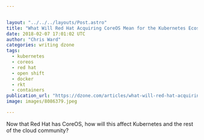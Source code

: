 ```yaml
---


layout: "../../../layouts/Post.astro"
title: "What Will Red Hat Acquiring CoreOS Mean for the Kubernetes Ecosystem?"
date: 2018-02-07 17:01:02 UTC
author: "Chris Ward"
categories: writing dzone
tags:
  - kubernetes
  - coreos
  - red hat
  - open shift
  - docker
  - rkt
  - containers
publication_url: "https://dzone.com/articles/what-will-red-hat-acquiring-coreos-mean-for-the-ku"
image: images/8086379.jpeg

---
```

Now that Red Hat has CoreOS, how will this affect Kubernetes and the rest of the cloud community?

